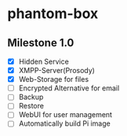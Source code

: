 # phantom-box

## Milestone 1.0

  * [x] Hidden Service
  * [x] XMPP-Server(Prosody)
  * [x] Web-Storage for files
  * [ ] Encrypted Alternative for email
  * [ ] Backup
  * [ ] Restore
  * [ ] WebUI for user management
  * [ ] Automatically build Pi image
